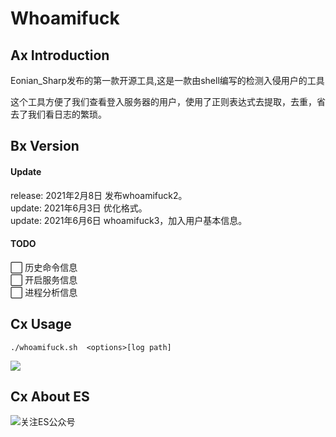 # Whoamifuck

## Ax Introduction
<p>Eonian_Sharp发布的第一款开源工具,这是一款由shell编写的检测入侵用户的工具</p>
<p>这个工具方便了我们查看登入服务器的用户，使用了正则表达式去提取，去重，省去了我们看日志的繁琐。</p>

## Bx Version
#### Update
 release: 2021年2月8日 发布whoamifuck2。<br>
 update: 2021年6月3日 优化格式。<br>
 update: 2021年6月6日 whoamifuck3，加入用户基本信息。

#### TODO
⬜ 历史命令信息 <br>
⬜ 开启服务信息 <br>
⬜ 进程分析信息 <br>

## Cx Usage
```
./whoamifuck.sh  <options>[log path]
```
![](![](https://gitee.com/enomothem/myblogphoto/raw/master/img/QQ截图20210608215427.jpg))

## Cx About ES
![关注ES公众号](https://gitee.com/enomothem/myblogphoto/raw/master/img/20210125172117.jpg)
